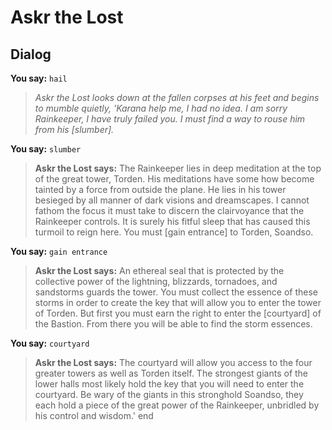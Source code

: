 # Askr the Lost
## Dialog


**You say:** `hail`



>*Askr the Lost looks down at the fallen corpses at his feet and begins to mumble quietly, 'Karana help me, I had no idea.  I am sorry Rainkeeper, I have truly failed you.  I must find a way to rouse him from his [slumber].*




**You say:** `slumber`



>**Askr the Lost says:** The Rainkeeper lies in deep meditation at the top of the great tower, Torden.  His meditations have some how become tainted by a force from outside the plane.  He lies in his tower besieged by all manner of dark visions and dreamscapes.  I cannot fathom the focus it must take to discern the clairvoyance that the Rainkeeper controls.  It is surely his fitful sleep that has caused this turmoil to reign here.  You must [gain entrance] to Torden, Soandso.




**You say:** `gain entrance`



>**Askr the Lost says:** An ethereal seal that is protected by the collective power of the lightning, blizzards, tornadoes, and sandstorms guards the tower.  You must collect the essence of these storms in order to create the key that will allow you to enter the tower of Torden.  But first you must earn the right to enter the [courtyard] of the Bastion.  From there you will be able to find the storm essences.




**You say:** `courtyard`



>**Askr the Lost says:** The courtyard will allow you access to the four greater towers as well as Torden itself.  The strongest giants of the lower halls most likely hold the key that you will need to enter the courtyard.  Be wary of the giants in this stronghold Soandso, they each hold a piece of the great power of the Rainkeeper, unbridled by his control and wisdom.'
end

